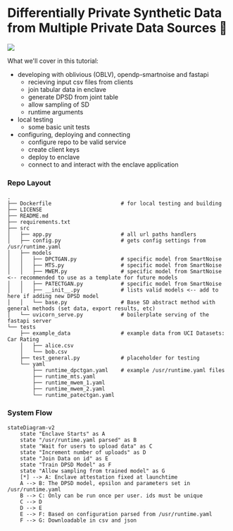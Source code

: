 # Differentially Private Synthetic Data from Multiple Private Data Sources :rocket:

![](https://oblv.io/badge)

What we'll cover in this tutorial:
- developing with oblivious (OBLV), opendp-smartnoise and fastapi
    - recieving input csv files from clients
    - join tabular data in enclave
    - generate DPSD from joint table
    - allow sampling of SD
    - runtime arguments
- local testing
    - some basic unit tests
- configuring, deploying and connecting
    - configure repo to be valid service
    - create client keys
    - deploy to enclave
    - connect to and interact with the enclave application 

### Repo Layout

```
.
├── Dockerfile                      # for local testing and building
├── LICENSE
├── README.md
├── requirements.txt
├── src
│   ├── app.py                      # all url paths handlers
│   ├── config.py                   # gets config settings from /usr/runtime.yaml
│   ├── models
│   │   ├── DPCTGAN.py              # specific model from SmartNoise
│   │   ├── MTS.py                  # specific model from SmartNoise
│   │   ├── MWEM.py                 # specific model from SmartNoise <-- recommended to use as a template for future models
│   │   ├── PATECTGAN.py            # specific model from SmartNoise
│   │   ├── __init__.py             # lists valid models <-- add to here if adding new DPSD model
│   │   └── base.py                 # Base SD abstract method with general methods (set data, export results, etc)
│   └── uvicorn_serve.py            # boilerplate serving of the fastapi server
└── tests
    ├── example_data                # example data from UCI Datasets: Car Rating
    │   ├── alice.csv
    │   └── bob.csv
    ├── test_general.py             # placeholder for testing
    └── yaml
        ├── runtime_dpctgan.yaml    # example /usr/runtime.yaml files
        ├── runtime_mts.yaml
        ├── runtime_mwem_1.yaml
        ├── runtime_mwem_2.yaml
        └── runtime_patectgan.yaml 
```

### System Flow

```mermaid
stateDiagram-v2
    state "Enclave Starts" as A
    state "/usr/runtime.yaml parsed" as B
    state "Wait for users to upload data" as C
    state "Increment number of uploads" as D
    state "Join Data on id" as E
    state "Train DPSD Model" as F
    state "Allow sampling from trained model" as G
    [*] --> A: Enclave attestation fixed at launchtime
    A --> B: The DPSD model, epsilon and parameters set in /usr/runtime.yaml
    B --> C: Only can be run once per user. ids must be unique
    C --> D
    D --> E
    E --> F: Based on configuration parsed from /usr/runtime.yaml
    F --> G: Downloadable in csv and json
```
